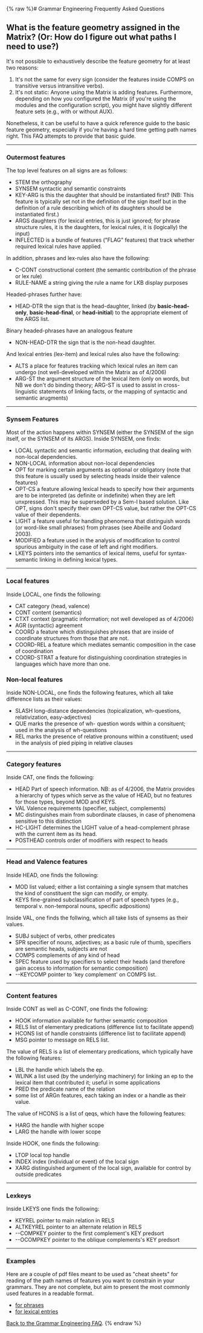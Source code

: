 {% raw %}# Grammar Engineering Frequently Asked Questions

## What is the feature geometry assigned in the Matrix? (Or: How do I figure out what paths I need to use?)

It's not possible to exhaustively describe the feature geometry for at
least two reasons:

1. It's not the same for every sign (consider the features inside COMPS
on transitive versus intransitive verbs).
2. It's not static: Anyone using the Matrix is adding features.
Furthermore, depending on how you configured the Matrix (if you're
using the modules and the configuration script), you might have
slightly different feature sets (e.g., with or without AUX).

Nonetheless, it can be useful to have a quick reference guide to the
basic feature geometry, especially if you're having a hard time getting
path names right. This FAQ attempts to provide that basic guide.

* * *

### Outermost features

The top level features on all signs are as follows:

- STEM the orthography
- SYNSEM syntactic and semantic constraints
- KEY-ARG is this the daughter that should be instantiated first? (NB:
This feature is typically set not in the definition of the sign
itself but in the definition of a rule describing which of its
daughters should be instantiated first.)
- ARGS daughters (for lexical entries, this is just ignored; for
phrase structure rules, it is the daughters, for lexical rules, it
is (logically) the input)
- INFLECTED is a bundle of features ("FLAG" features) that track
whether required lexical rules have applied.

In addition, phrases and lex-rules also have the following:

- C-CONT constructional content (the semantic contribution of the
phrase or lex rule)
- RULE-NAME a string giving the rule a name for LKB display purposes

Headed-phrases further have:

- HEAD-DTR the sign that is the head-daughter, linked (by
**basic-head-only**, **basic-head-final**, or **head-initial**) to
the appropriate element of the ARGS list.

Binary headed-phrases have an analogous feature

- NON-HEAD-DTR the sign that is the non-head daughter.

And lexical entries (lex-item) and lexical rules also have the
following:

- ALTS a place for features tracking which lexical rules an item can
undergo (not well-developed within the Matrix as of 4/2006)
- ARG-ST the argument structure of the lexical item (only on words,
but NB we don't do binding theory; ARG-ST is used to assist in
cross-linguistic statements of linking facts, or the mapping of
syntactic and semantic arugments)

* * *

### Synsem Features

Most of the action happens within SYNSEM (either the SYNSEM of the sign
itself, or the SYNSEM of its ARGS). Inside SYNSEM, one finds:

- LOCAL syntactic and semantic information, excluding that dealing
with non-local dependencies.
- NON-LOCAL information about non-local dependencies
- OPT for marking certain arguments as optional or obligatory (note
that this feature is usually used by selecting heads inside their
valence features)
- OPT-CS a feature allowing lexical heads to specify how their
arguments are to be interpreted (as definite or indefinite) when
they are left unxpressed. This may be superseded by a Sem-I based
solution. Like OPT, signs don't specify their own OPT-CS value, but
rather the OPT-CS value of their dependents.
- LIGHT a feature useful for handling phenomena that distinguish words
(or word-like small phrases) from phrases (see Abeille and Godard
2003).
- MODIFIED a feature used in the analysis of modification to control
spurious ambiguity in the case of left and right modifiers.
- LKEYS pointers into the semantics of lexical items, useful for
syntax-semantic linking in defining lexical types.

* * *

### Local features

Inside LOCAL, one finds the following:

- CAT category (head, valence)
- CONT content (semantics)
- CTXT context (pragmatic information; not well developed as of
4/2006)
- AGR (syntactic) agreement
- COORD a feature which distinguishes phrases that are inside of
coordinate structures from those that are not.
- COORD-REL a feature which mediates semantic composition in the case
of coordination
- COORD-STRAT a feature for distinguishing coordination strategies in
languages which have more than one.

### Non-local features

Inside NON-LOCAL, one finds the following features, which all take
difference lists as their values:

- SLASH long-distance dependencies (topicalization, wh-questions,
relativization, easy-adjectives)
- QUE marks the presence of wh- question words within a consituent;
used in the analysis of wh-questions
- REL marks the presence of relative pronouns within a constituent;
used in the analysis of pied piping in relative clauses

* * *

### Category features

Inside CAT, one finds the following:

- HEAD Part of speech information. NB: as of 4/2006, the Matrix
provides a hierarchy of types which serve as the value of HEAD, but
no features for those types, beyond MOD and KEYS.
- VAL Valence requirements (specifier, subject, complements)
- MC distinguishes main from subordinate clauses, in case of phenomena
sensitive to this distinction
- HC-LIGHT determines the LIGHT value of a head-complement phrase with
the current item as its head.
- POSTHEAD controls order of modifiers with respect to heads

* * *

### Head and Valence features

Inside HEAD, one finds the following:

- MOD list valued; either a list containing a single synsem that
matches the kind of constituent the sign can modify, or empty.
- KEYS fine-grained subclassification of part of speech types (e.g.,
temporal v. non-temporal nouns, specific adpositions)

Inside VAL, one finds the follwing, which all take lists of synsems as
their values.

- SUBJ subject of verbs, other predicates
- SPR specifier of nouns, adjectives; as a basic rule of thumb,
specifiers are semantic heads, subjects are not
- COMPS complements of any kind of head
- SPEC feature used by specifiers to select their heads (and therefore
gain access to information for semantic composition)
- --KEYCOMP pointer to 'key complement' on COMPS list.

* * *

### Content features

Inside CONT as well as C-CONT, one finds the following:

- HOOK information available for further semantic composition
- RELS list of elementary predications (difference list to facilitate
append)
- HCONS list of handle constraints (difference list to facilitate
append)
- MSG pointer to message on RELS list.

The value of RELS is a list of elementary predications, which typically
have the following features:

- LBL the handle which labels the ep.
- WLINK a list used (by the underlying machinery) for linking an ep to
the lexical item that contributed it; useful in some applications
- PRED the predicate name of the relation
- some list of ARGn features, each taking an index or a handle as
their value.

The value of HCONS is a list of qeqs, which have the following features:

- HARG the handle with higher scope
- LARG the handle with lower scope

Inside HOOK, one finds the following:

- LTOP local top handle
- INDEX index (individual or event) of the local sign
- XARG distinguished argument of the local sign, available for control
by outside predicates

* * *

### Lexkeys

Inside LKEYS one finds the following:

- KEYREL pointer to main relation in RELS
- ALTKEYREL pointer to an alternate relation in RELS
- --COMPKEY pointer to the first complement's KEY predsort
- --OCOMPKEY pointer to the oblique complements's KEY predsort

* * *

### Examples

Here are a couple of pdf files meant to be used as "cheat sheets" for
reading of the path names of features you want to constrain in your
grammars. They are not complete, but aim to present the most commonly
used features in a readable format.

- [for phrases](http://depts.washington.edu/uwcl/docs/geo1.pdf)
- [for lexical
entries](http://depts.washington.edu/uwcl/docs/geo2.pdf)

[Back to the Grammar Engineering FAQ](/GrammarEngineeringFaq).
<update date omitted for speed>{% endraw %}